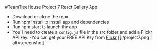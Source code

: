 #TeamTreeHouse Project 7 React Gallery App

- Download or clone the repo
- Run npm install to install app and dependencies
- Run npm start to launch the app
- You'll need to create a `config.js` file in the src folder and add a Flickr API key.
  -You can get your FREE API Key from [Flickr](https://www.flickr.com/services/api/misc.api_keys.html)
  [[./project7.png | alt=screenshot]]
